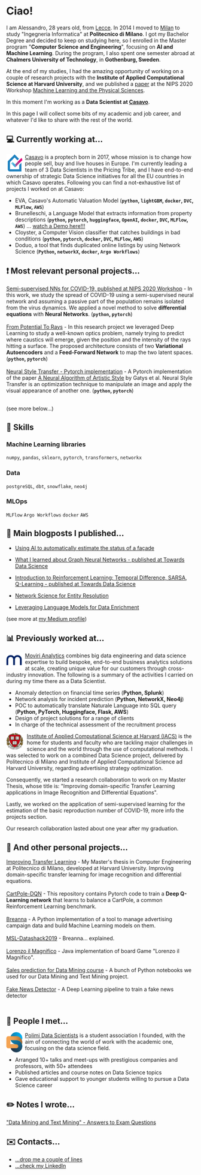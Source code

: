 # Ciao!

I am Alessandro, 28 years old, from [Lecce](https://www.youtube.com/watch?v=bdYtSIDzN00&t). In 2014 I moved to [Milan](https://www.youtube.com/watch?v=fL_-mC7DHs8) to study "Ingegneria Informatica" at **Politecnico di Milano**. 
I got my Bachelor Degree and decided to keep on studying here, so I enrolled in the Master program "**Computer Science and Engineering**", focusing on **AI and Machine Learning**. 
During the program, I also spent one semester abroad at **Chalmers University of Technology**, in **Gothenburg, Sweden**.

At the end of my studies, I had the amazing opportunity of working on a couple of research projects with the **Institute of Applied Computational Science at Harvard University**, and we published a [paper](https://arxiv.org/abs/2010.05074) at the NIPS 2020 Workshop [Machine Learning and the Physical Sciences](https://ml4physicalsciences.github.io/2020/).

In this moment I'm working as a **Data Scientist at [Casavo](https://casavo.com/it/)**.

In this page I will collect some bits of my academic and job career, and whatever I'd like to share with the rest of the world.

## 💻 Currently working at...
<a href="https://casavo.com/it/">
<img align="left" width="50" height="50" padding-right=1000px src="/images/casavo.png">
</a>

[Casavo](https://casavo.com/it/) is a proptech born in 2017, whose mission is to change how people sell, buy and live houses in Europe. I'm currently leading a team of 3 Data Scientists in the Pricing Tribe, and I have end-to-end ownership of strategic Data Science initiatives for all the EU countries in which Casavo operates. Following you can find a not-exhaustive list of projects I worked on at Casavo:
  
- EVA, Casavo's Automatic Valuation Model (**`python`, `lightGBM`, `docker`, `DVC`, `MLFlow`, `AWS`**)
- Brunelleschi, a Language Model that extracts information from property descriptions (**`python`, `pytorch`, `huggingface`, `OpenAI`, `docker`, `DVC`, `MLFlow`, `AWS`**) ... [watch a Demo here!!!](https://youtu.be/ILyLISZon2M)
- Cloyster, a Computer Vision classifier that catches buildings in bad conditions (**`python`, `pytorch`, `docker`, `DVC`, `MLFlow`, `AWS`**)
- Doduo, a tool that finds duplicated online listings by using Network Science (**`Python`, `networkX`, `docker`, `Argo Workflows`**)

## :exclamation: Most relevant personal projects...

[Semi-supervised NNs for COVID-19, published at NIPS 2020 Workshop](https://github.com/alessandropaticchio/semi_supervised_nn_for_covid19/blob/master/README.md) -  In this work, we study the spread of COVID-19 using a semi-supervised neural network and assuming a passive part of the population remains isolated from the virus dynamics. We applied a novel method to solve **differential equations** with **Neural Networks**. (**`python`, `pytorch`**) <br><br/>
[From Potential To Rays](https://github.com/alessandropaticchio/from_potential_to_rays/tree/main) -  In this research project we leveraged Deep Learning to study a well-known optics problem, namely trying to predict where caustics will emerge, given the position and the intensity of the rays hitting a surface. The proposed architecture consists of two **Variational Autoencoders** and a **Feed-Forward Network** to map the two latent spaces. (**`python`, `pytorch`**)<br><br />
[Neural Style Transfer - Pytorch implementation](https://github.com/alessandropaticchio/neural_style_transfer/) - A Pytorch implementation of the paper [A Neural Algorithm of Artistic Style](https://arxiv.org/abs/1508.06576) by Gatys et al. Neural Style Transfer is an optimization technique to manipulate an image and apply the visual appearance of another one. (**`python`, `pytorch`**) <br><br />

(see more below...)

## :snake: Skills

### Machine Learning libraries
`numpy`, `pandas`, `sklearn`, `pytorch`, `transformers`, `networkx`

### Data
`postgreSQL`, `dbt`, `snowflake`, `neo4j` 

### MLOps
`MLFlow` `Argo Workflows` `docker` `AWS`

## :newspaper: Main blogposts I published...

* [Using AI to automatically estimate the status of a façade](https://medium.com/casavo/using-ai-to-automatically-estimate-the-status-of-a-fa%C3%A7ade-c84c2a90549e)<br>

* [What I learned about Graph Neural Networks - published at Towards Data Science](https://medium.com/@alessandropaticchio/what-i-learned-about-graph-neural-networks-e17bb0d70a7f)<br>

* [Introduction to Reinforcement Learning: Temporal Difference, SARSA, Q-Learning - published at Towards Data Science](https://towardsdatascience.com/introduction-to-reinforcement-learning-temporal-difference-sarsa-q-learning-e8f22669c366)<br>

* [Network Science for Entity Resolution](https://shorturl.at/jlNTX)

* [Leveraging Language Models for Data Enrichment](https://shorturl.at/jlNTX)

(see more at [my Medium profile](https://medium.com/@alessandropaticchio))


## :bar_chart: Previously worked at...
<a href="https://www.moviri.com/analytics/">
<img align="left" width="50" height="42" src="/images/moviri.png">
</a>

[Moviri Analytics](https://www.moviri.com/analytics/) combines big data engineering and data science expertise to build bespoke, end-to-end business analytics solutions at scale, creating unique value for our customers through cross-industry innovation. The following is a summary of the activities I carried on during my time there as a Data Scientist.


- Anomaly detection on financial time series (**Python, Splunk**)
- Network analysis for incident prediction (**Python, NetworkX, Neo4j**)
- POC to automatically translate Naturale Language into SQL query (**Python, PyTorch, Huggingface, Flask, AWS**)
- Design of project solutions for a range of clients
- In charge of the technical assessment of the recruitment process

<a href="https://iacs.seas.harvard.edu/">
<img align="left" width="55" height="46" src="/images/harvard-1.png">
</a>

[Institute of Applied Computational Science at Harvard (IACS)](https://iacs.seas.harvard.edu/) is the home for students and faculty who are tackling major challenges in science and the world through the use of computational methods.
I was selected to work on a combined Data Science project, delivered by Politecnico di Milano and Institute of Applied Computational Science ad Harvard University, regarding advertising strategy optimization.

Consequently, we started a research collaboration to work on my Master Thesis, whose title is: "Improving domain-specific Transfer Learning applications in Image Recognition and Differential Equations".

Lastly, we worked on the application of semi-supervised learning for the estimation of the basic reproduction number of COVID-19, more info the projects section.
  
Our research collaboration lasted about one year after my graduation.

## :mag_right: And other personal projects...

[Improving Transfer Learning](https://github.com/alessandropaticchio/improving-transfer-learning) - My Master's thesis in Computer Engineering at Politecnico di Milano, developed at Harvard University. Improving domain-specific transfer learning for image recognition and differential equations.<br><br />
[CartPole-DQN](https://github.com/alessandropaticchio/CartPole-DQN) - This repository contains Pytorch code to train a **Deep Q-Learning network** that learns to balance a CartPole, a common Reinforcement Learning benchmark.<br><br />
[Breanna](https://github.com/alessandropaticchio/Breanna) - A Python implementation of a tool to manage advertising campaign data and build Machine Learning models on them.<br><br />
[MSL-Datashack2019](https://alefac912.github.io/MSL-datashack2019/) - Breanna... explained.<br><br />
[Lorenzo il Magnifico](https://github.com/alessandropaticchio/Lorenzo-il-Magnifico) - Java implementation of board Game "Lorenzo il Magnifico".<br><br />
[Sales prediction for Data Mining course](https://github.com/alessandropaticchio/DMTM_2018-Sales-prediction) - A bunch of Python notebooks we used for our Data Mining and Text Mining project.<br><br />
[Fake News Detector](https://github.com/alessandropaticchio/Fake-News-Detector) - A Deep Learning pipeline to train a fake news detector <br><br />


## :raised_hands: People I met...
<a href="https://polimidatascientists.it/index.html">
<img align="left" width="50" height="54" src="/images/pmds.png">
</a>

[Polimi Data Scientists](https://polimidatascientists.it/index.html) is a student association I founded, with the aim of connecting the world of work with the academic one, focusing on the data science field. 

- Arranged 10+ talks and meet-ups with prestigious companies and professors, with 50+ attendees
- Published articles and course notes on Data Science topics
- Gave educational support to younger students willing to pursue a Data Science career

## :pencil2: Notes I wrote...
["Data Mining and Text Mining" - Answers to Exam Questions](https://polimidatascientists.it/assets/docs/DMTM_QA_PMDS.pdf) <br>

## :envelope: Contacts...
* [...drop me a couple of lines](mailto:alessandropaticchio@gmail.com) <br>
* [...check my LinkedIn](https://www.linkedin.com/in/alessandro-paticchio-a3b6b7138/)





